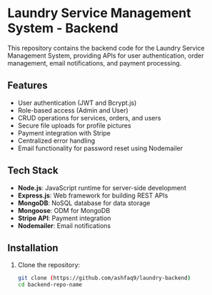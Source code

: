 # Laundry Service Management System - Backend  

This repository contains the backend code for the Laundry Service Management System, providing APIs for user authentication, order management, email notifications, and payment processing.  

## Features  
- User authentication (JWT and Bcrypt.js)  
- Role-based access (Admin and User)  
- CRUD operations for services, orders, and users  
- Secure file uploads for profile pictures  
- Payment integration with Stripe  
- Centralized error handling  
- Email functionality for password reset using Nodemailer  

## Tech Stack  
- **Node.js**: JavaScript runtime for server-side development  
- **Express.js**: Web framework for building REST APIs  
- **MongoDB**: NoSQL database for data storage  
- **Mongoose**: ODM for MongoDB  
- **Stripe API**: Payment integration  
- **Nodemailer**: Email notifications  

## Installation  
1. Clone the repository:  
   ```bash
   git clone (https://github.com/ashfaq9/laundry-backend)
   cd backend-repo-name

